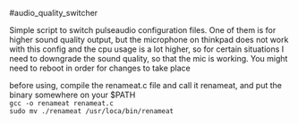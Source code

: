 #audio_quality_switcher

Simple script to switch pulseaudio configuration files. One of them is for higher sound quality output, but the microphone on thinkpad does not work with this config and the cpu usage is a lot higher, so for certain situations I need to downgrade the sound quality, so that the mic is working. You might need to reboot in order for changes to take place

before using, compile the renameat.c file and call it renameat, and put the binary somewhere on your $PATH </br>
`gcc -o renameat renameat.c`</br>
`sudo mv ./renameat /usr/loca/bin/renameat`</br>
